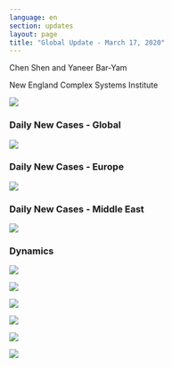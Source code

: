 ```yaml
---
language: en
section: updates
layout: page
title: "Global Update - March 17, 2020"
---
```


Chen Shen and Yaneer Bar-Yam

New England Complex Systems Institute

![](/media/5e728c9c9bb42e715e55285c_Daily%20updates%20first%20set%20of%20plots%20march%2017.PNG)

### Daily New Cases - Global

![](/media/5e728cd7703abc9ecc8e555e_Daily%20updates%20global%20map%20march%2017.PNG)

### Daily New Cases - Europe

![](/media/5e728d0aff0d26107c0ec7b1_Daily%20updates%20europe%20map%20march%2017.PNG)

### Daily New Cases - Middle East

![](/media/5e728d7c7414e5388be42680_Daily%20updates%20middle%20east%20map%20march%2017.PNG)

### Dynamics

![](/media/5e702598bf6a70856bddad6e_Daily_misc_3_16.png)

![](/media/5e728bbf8ba6a6e4cd935eda_EU_3_17.png)

![](/media/5e728bc78a67b53fdd098f5d_ME_3_17.png)

![](/media/5e728dd98ba6a622a093f3ca_dynamics%20-%20US%203_17.png)

![](/media/5e728dc38ba6a63c4d93ef76_dynamics%20-%20Italy%203-17.png)

![](/media/5e728b968a67b551430975d5_Global_3_17.png)

